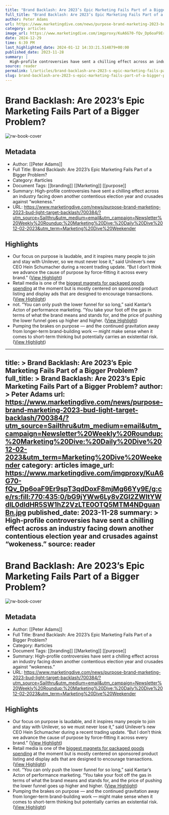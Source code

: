 ```yaml
---
title: "Brand Backlash: Are 2023’s Epic Marketing Fails Part of a Bigger Problem?"
full_title: "Brand Backlash: Are 2023’s Epic Marketing Fails Part of a Bigger Problem?"
author: Peter Adams
url: https://www.marketingdive.com/news/purpose-brand-marketing-2023-bud-light-target-backlash/700384/?utm_source=Sailthru&utm_medium=email&utm_campaign=Newsletter%20Weekly%20Roundup:%20Marketing%20Dive:%20Daily%20Dive%2012-02-2023&utm_term=Marketing%20Dive%20Weekender
category: articles
image_url: https://www.marketingdive.com/imgproxy/KuA6G70-fQv_Dp6oaF9Er9spT3qdDoxF8mjMg66Yy9E/g:ce/rs:fill:770:435:0/bG9jYWw6Ly8vZGl2ZWltYWdlL0dldHR5SW1hZ2VzLTE0OTQ5MTM4NDguanBn.jpg
date: 2024-12-29
time: 6:39 PM
last_highlighted_date: 2024-01-12 14:33:21.514879+00:00
published_date: 2023-11-28
summary: |
  High-profile controversies have sent a chilling effect across an industry facing down another contentious election year and crusades against “wokeness.”
source: reader
permalink: l/articles/brand-backlash-are-2023-s-epic-marketing-fails-part-of-a-bigger-problem
slug: brand-backlash-are-2023-s-epic-marketing-fails-part-of-a-bigger-problem
---
```

# Brand Backlash: Are 2023’s Epic Marketing Fails Part of a Bigger Problem?

![rw-book-cover](https://www.marketingdive.com/imgproxy/KuA6G70-fQv_Dp6oaF9Er9spT3qdDoxF8mjMg66Yy9E/g:ce/rs:fill:770:435:0/bG9jYWw6Ly8vZGl2ZWltYWdlL0dldHR5SW1hZ2VzLTE0OTQ5MTM4NDguanBn.jpg)

## Metadata
- Author: [[Peter Adams]]
- Full Title: Brand Backlash: Are 2023’s Epic Marketing Fails Part of a Bigger Problem?
- Category: #articles
- Document Tags: [[branding]] [[Marketing]] [[purpose]] 
- Summary: High-profile controversies have sent a chilling effect across an industry facing down another contentious election year and crusades against “wokeness.”
- URL: https://www.marketingdive.com/news/purpose-brand-marketing-2023-bud-light-target-backlash/700384/?utm_source=Sailthru&utm_medium=email&utm_campaign=Newsletter%20Weekly%20Roundup:%20Marketing%20Dive:%20Daily%20Dive%2012-02-2023&utm_term=Marketing%20Dive%20Weekender

## Highlights
- Our focus on purpose is laudable, and it inspires many people to join and stay with Unilever, so we must never lose it,” said Unilever’s new CEO Hein Schumacher during a recent trading update. “But I don’t think we advance the cause of purpose by force-fitting it across every brand.” ([View Highlight](https://read.readwise.io/read/01hkz1ad1k471zhg4g1s7tqw54))
- Retail media is one of the [biggest magnets for packaged goods spending](https://www.marketingdive.com/news/IAB-retail-media-networks-standardization-cpg-marketing/693656/) at the moment but is mostly centered on sponsored product listing and display ads that are designed to encourage transactions. ([View Highlight](https://read.readwise.io/read/01hkz1brayzzgfyek3c8bfj2v1))
- not.
  “You can only push the lower funnel for so long,” said Kantar’s Acton of performance marketing. “You take your foot off the gas in terms of what the brand means and stands for, and the price of pushing the lower funnel goes up higher and higher. ([View Highlight](https://read.readwise.io/read/01hkz1cxb6xr44z8ezpf2s85zr))
- Pumping the brakes on purpose — and the continued gravitation away from longer-term brand-building work — might make sense when it comes to short-term thinking but potentially carries an existential risk. ([View Highlight](https://read.readwise.io/read/01hkz1ez1ze28q6pv79cskwkzg))


---
title: >
  Brand Backlash: Are 2023’s Epic Marketing Fails Part of a Bigger Problem?
full_title: >
  Brand Backlash: Are 2023’s Epic Marketing Fails Part of a Bigger Problem?
author: >
  Peter Adams
url: https://www.marketingdive.com/news/purpose-brand-marketing-2023-bud-light-target-backlash/700384/?utm_source=Sailthru&utm_medium=email&utm_campaign=Newsletter%20Weekly%20Roundup:%20Marketing%20Dive:%20Daily%20Dive%2012-02-2023&utm_term=Marketing%20Dive%20Weekender
category: articles
image_url: https://www.marketingdive.com/imgproxy/KuA6G70-fQv_Dp6oaF9Er9spT3qdDoxF8mjMg66Yy9E/g:ce/rs:fill:770:435:0/bG9jYWw6Ly8vZGl2ZWltYWdlL0dldHR5SW1hZ2VzLTE0OTQ5MTM4NDguanBn.jpg
published_date: 2023-11-28
summary: >
  High-profile controversies have sent a chilling effect across an industry facing down another contentious election year and crusades against “wokeness.”
source: reader
---
# Brand Backlash: Are 2023’s Epic Marketing Fails Part of a Bigger Problem?

![rw-book-cover](https://www.marketingdive.com/imgproxy/KuA6G70-fQv_Dp6oaF9Er9spT3qdDoxF8mjMg66Yy9E/g:ce/rs:fill:770:435:0/bG9jYWw6Ly8vZGl2ZWltYWdlL0dldHR5SW1hZ2VzLTE0OTQ5MTM4NDguanBn.jpg)

## Metadata
- Author: [[Peter Adams]]
- Full Title: Brand Backlash: Are 2023’s Epic Marketing Fails Part of a Bigger Problem?
- Category: #articles
- Document Tags: [[branding]] [[Marketing]] [[purpose]] 
- Summary: High-profile controversies have sent a chilling effect across an industry facing down another contentious election year and crusades against “wokeness.”
- URL: https://www.marketingdive.com/news/purpose-brand-marketing-2023-bud-light-target-backlash/700384/?utm_source=Sailthru&utm_medium=email&utm_campaign=Newsletter%20Weekly%20Roundup:%20Marketing%20Dive:%20Daily%20Dive%2012-02-2023&utm_term=Marketing%20Dive%20Weekender

## Highlights
- Our focus on purpose is laudable, and it inspires many people to join and stay with Unilever, so we must never lose it,” said Unilever’s new CEO Hein Schumacher during a recent trading update. “But I don’t think we advance the cause of purpose by force-fitting it across every brand.” ([View Highlight](https://read.readwise.io/read/01hkz1ad1k471zhg4g1s7tqw54))
- Retail media is one of the [biggest magnets for packaged goods spending](https://www.marketingdive.com/news/IAB-retail-media-networks-standardization-cpg-marketing/693656/) at the moment but is mostly centered on sponsored product listing and display ads that are designed to encourage transactions. ([View Highlight](https://read.readwise.io/read/01hkz1brayzzgfyek3c8bfj2v1))
- not.
  “You can only push the lower funnel for so long,” said Kantar’s Acton of performance marketing. “You take your foot off the gas in terms of what the brand means and stands for, and the price of pushing the lower funnel goes up higher and higher. ([View Highlight](https://read.readwise.io/read/01hkz1cxb6xr44z8ezpf2s85zr))
- Pumping the brakes on purpose — and the continued gravitation away from longer-term brand-building work — might make sense when it comes to short-term thinking but potentially carries an existential risk. ([View Highlight](https://read.readwise.io/read/01hkz1ez1ze28q6pv79cskwkzg))


